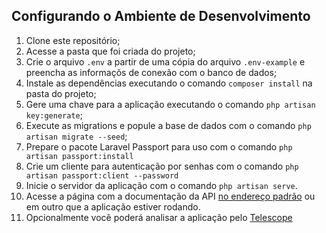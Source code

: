 ## Configurando o Ambiente de Desenvolvimento

1. Clone este repositório;
2. Acesse a pasta que foi criada do projeto;
3. Crie o arquivo `.env` a partir de uma cópia do arquivo `.env-example` e preencha as informaçõs de conexão com o banco de dados;
4. Instale as dependências executando o comando `composer install` na pasta do projeto;
5. Gere uma chave para a aplicação executando o comando `php artisan key:generate`;
6. Execute as migrations e popule a base de dados com o comando `php artisan migrate --seed`;
7. Prepare o pacote Laravel Passport para uso com o comando `php artisan passport:install`
8. Crie um cliente para autenticação por senhas com o comando `php artisan passport:client --password`
9. Inicie o servidor da aplicação com o comando `php artisan serve`.
10. Acesse a página com a documentação da API [no endereço padrão](http://127.0.0.1:8000/documentation) ou em outro que a aplicação estiver rodando.
11. Opcionalmente você poderá analisar a aplicação pelo [Telescope](http://127.0.0.1:8000/telescope)
